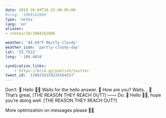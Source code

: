 ```yaml
---
date: 2019-10-04T16:32:40-05:00
#slug: '1004162806'
type: 'notes'
lang: 'en'
aliases:
- /notes/19/1004162806

weather: '84.69°F Mostly Cloudy'
weather_icon: 'partly-cloudy-day'
lat: '25.7522'
long: '-100.4034'

syndication_links:
    - https://brid.gy/publish/twitter
tweet_id: '1180234159224164357'
---
```

‪Don’t:‬
‪💬 Hello 👋🏼‬
‪Waits for the hello answer.‬
‪💬 How are you?‬
‪Waits...‬
‪💬 That’s great, [THE REASON THEY REACH OUT?]‬
‪——‬
‪Do:‬
‪💬 Hello 👋🏼, hope you’re doing well. [THE REASON THEY REACH OUT?]‬


‪More optimization on messages please 🙏🏼‬
